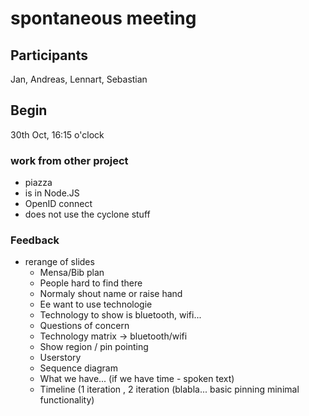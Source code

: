 # spontaneous meeting

## Participants
Jan, Andreas, Lennart, Sebastian

## Begin
30th Oct, 16:15 o'clock

### work from other project
* piazza 
* is in Node.JS
* OpenID connect
* does not use the cyclone stuff

### Feedback
* rerange of slides
  * Mensa/Bib plan
  * People hard to find there
  * Normaly shout name or raise hand
  * Ee want to use technologie
  * Technology to show is bluetooth, wifi...
  * Questions of concern
  * Technology matrix -> bluetooth/wifi
  * Show region / pin pointing
  * Userstory
  * Sequence diagram
  * What we have... (if we have time - spoken text)
  * Timeline (1 iteration , 2 iteration (blabla... basic pinning minimal functionality)
